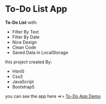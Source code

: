 # To-Do List App
**To-Do List** with:

- Filter By Text
- Filter By Date
- Nice Design
- Clean Code
- Saved Data in LocalStorage

this project created By:

- Html5
- Css3
- JavaScript
- Bootstrap5

you can see the app here =>> [To-Do App Demo](https://musical-tanuki-2feb44.netlify.app/)
